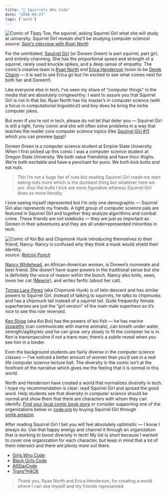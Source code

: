 ```yaml
---
title: "🌰 Squirrels Who Code"
date: "2018-04-27"
tags: ['work']
---
```


![Comic of Tippy Toe, the squirrel, asking Squirrel Girl what she will study at university. Squirrel Girl reveals she'll be studying computer science!](../assets/blog/squirrels-who-code/computer-science.jpg)_source: [Spin’s interview with Ryan North](https://www.spin.com/2016/02/dinosaur-comics-ryan-north-squirrel-girl-interview/)_

For the uninitiated, [Squirrel Girl](<http://marvel.wikia.com/wiki/Doreen_Green_(Earth-616)>) (or Doreen Green) is part squirrel, part girl, and entirely charming. She has the proportional speed and strength of a squirrel, rarely used knuckle spikes, and a deep sense of empathy. The comic’s creative team is [Ryan North](https://twitter.com/ryanqnorth) and [Erica Henderson](https://twitter.com/EricaFails) (soon to be [Derek Charm](https://twitter.com/derek_charm) — it is sad to see Erica go but I’m excited to see what comes next for both her and Doreen!).

Like everyone else in tech, I’ve seen my share of “computer things” in the media that are absolutely cringeworthy. I want to assure you that Squirrel Girl is not in that list. Ryan North has his master’s in computer science (with a focus in computational linguistics!) and boy does he bring the niche computer jokes.

But even if you’re not in tech, please do not let that deter you — Squirrel Girl is still a light, funny comic and she will often solve problems in a way that teaches the reader core computer science topics (like [Squirrel Girl #11](http://marvel.com/comics/issue/56206/the_unbeatable_squirrel_girl_2015_11) which you can preview [here](https://io9.gizmodo.com/squirrel-girl-shows-us-computer-science-can-be-extremel-1785799450))!

Doreen Green is a computer science student at Empire State University. When I first picked up this comic I was a computer science student at Oregon State University. We both value friendship and have thicc thighs. We’re both excitable and have a penchant for puns. We both kick butts _and_ eat nuts.

> Tbh I’m not a huge fan of nuts but reading Squirrel Girl made me start eating nuts more which is the dumbest thing but whatever here we are. Also the butts I kick are more figurative whereas Squirrel Girl does so more literally.

I love seeing myself represented but I’m only one demographic — Squirrel Girl also represents my friends. A tight group of computer science pals are featured in Squirrel Girl and together they analyze algorithms and combat crime. These friends are _not_ sidekicks — they are just as important as Doreen in their adventures and they are all underrepresented minorities in tech.

![Comic of Koi Boi and Chipmonk Hunk introducing themselves to their friend, Nancy. Nancy is confused why they think a mask would shield their identity.](../assets/blog/squirrels-who-code/the-gang.jpg)_source: [Retcon Punch](https://retcon-punch.com/2015/06/05/the-unbeatable-squirrel-girl-6/)_

[Nancy Whitehead](<http://marvel.wikia.com/wiki/Nancy_Whitehead_(Earth-616)>), an African-American woman, is Doreen’s roommate and best friend. She doesn’t have super powers in the traditional sense but she is definitely the voice of reason within the bunch. Nancy also knits, sews, loves her cat ([Mewnir](<http://marvel.wikia.com/wiki/Mewnir_(Earth-616)>)), and writes fanfic (about her cat).

[Tomas Lara-Perez](<http://marvel.wikia.com/wiki/Tomas_Lara-Perez_(Earth-616)>) (aka Chipmunk Hunk) is of latin descent and has similar powers to Squirrel Girl. Instead of talking to squirrels, he talks to chipmunks and has a chipmunk tail instead of a squirrel tail. Quite frequently female superheroes are just the “girl version” of the main male superhero so it’s nice to see this role reversed.

[Ken Shiga](http://marvel.wikia.com/wiki/Ken_Shiga) (aka Koi Boi) has the powers of koi fish — he has marine [zoopathy](http://marvel.wikia.com/wiki/Zoopathy) (can communicate with marine animals), can breath under water, strength/agility/etc _and_ he can grow very slowly to fit the container he is in. Ken is transmasculine if not a trans man; there’s a subtle reveal when you see him in a binder.

Even the background students are fairly diverse in the computer science classes — I’ve noticed a better amount of women than you’d see in a real life computer science lecture hall. The diversity in the comic isn’t at the forefront of the narrative which gives me the feeling that it is _normal_ in this world.

North and Henderson have created a world that normalizes diversity in tech. I hope my recommendation is clear: read Squirrel Girl and spread the good word. Help students see that diversity in computer science should be normal and show them that there are characters with whom they can identify. [Find your local comic book store](https://www.comicshoplocator.com/StoreLocator) or consider supporting one of the organizations below or [code.org](http://code.org) by buying Squirrel Girl through [smile.amazon](https://smile.amazon.com/Unbeatable-Squirrel-Girl-Vol-Power/dp/0785197028/ref=sr_1_1?ie=UTF8&qid=1524350136&sr=8-1&keywords=squirrel+girl+vol+1&dpID=51%252BGH%252B4U3yL&preST=_SY291_BO1,204,203,200_QL40_&dpSrc=srch).

After reading Squirrel Girl I bet you will feel absolutely optimistic — I know I always do. Use that happy energy and channel it through an organization that is working to boost diversity in tech! My list is short because I wanted to cover one organization for each character, but keep in mind that a lot of them intersect and there are _plenty more_ out there.

- [Girls Who Code](http://girlswhocode.com)
- [Black Girls Code](http://www.blackgirlscode.com)
- [AllStarCode](http://allstarcode.org)
- [Trans\*H4CK](http://www.transhack.org/)

> Thank you, Ryan North and Erica Henderson, for creating a world where I can see myself and my friends represented.
